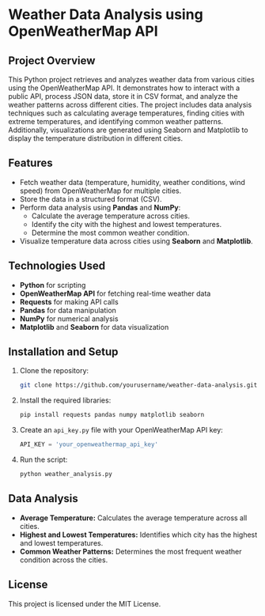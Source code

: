 # Weather Data Analysis using OpenWeatherMap API

## Project Overview

This Python project retrieves and analyzes weather data from various cities using the OpenWeatherMap API. It demonstrates how to interact with a public API, process JSON data, store it in CSV format, and analyze the weather patterns across different cities. The project includes data analysis techniques such as calculating average temperatures, finding cities with extreme temperatures, and identifying common weather patterns. Additionally, visualizations are generated using Seaborn and Matplotlib to display the temperature distribution in different cities.

## Features

- Fetch weather data (temperature, humidity, weather conditions, wind speed) from OpenWeatherMap for multiple cities.
- Store the data in a structured format (CSV).
- Perform data analysis using **Pandas** and **NumPy**:
  - Calculate the average temperature across cities.
  - Identify the city with the highest and lowest temperatures.
  - Determine the most common weather condition.
- Visualize temperature data across cities using **Seaborn** and **Matplotlib**.
  
## Technologies Used

- **Python** for scripting
- **OpenWeatherMap API** for fetching real-time weather data
- **Requests** for making API calls
- **Pandas** for data manipulation
- **NumPy** for numerical analysis
- **Matplotlib** and **Seaborn** for data visualization

## Installation and Setup

1. Clone the repository:
    ```bash
    git clone https://github.com/yourusername/weather-data-analysis.git
    ```
2. Install the required libraries:
    ```bash
    pip install requests pandas numpy matplotlib seaborn
    ```
3. Create an `api_key.py` file with your OpenWeatherMap API key:
    ```python
    API_KEY = 'your_openweathermap_api_key'
    ```
4. Run the script:
    ```bash
    python weather_analysis.py
    ```

## Data Analysis

- **Average Temperature:** Calculates the average temperature across all cities.
- **Highest and Lowest Temperatures:** Identifies which city has the highest and lowest temperatures.
- **Common Weather Patterns:** Determines the most frequent weather condition across the cities.

## License

This project is licensed under the MIT License.

